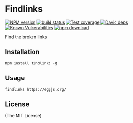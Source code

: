 # Findlinks

[![NPM version][npm-image]][npm-url]
[![build status][travis-image]][travis-url]
[![Test coverage][codecov-image]][codecov-url]
[![David deps][david-image]][david-url]
[![Known Vulnerabilities][snyk-image]][snyk-url]
[![npm download][download-image]][download-url]

[npm-image]: https://img.shields.io/npm/v/findlinks.svg?style=flat-square
[npm-url]: https://npmjs.org/package/findlinks
[travis-image]: https://img.shields.io/travis/popomore/findlinks.svg?style=flat-square
[travis-url]: https://travis-ci.org/popomore/findlinks
[codecov-image]: https://codecov.io/gh/popomore/findlinks/branch/master/graph/badge.svg
[codecov-url]: https://codecov.io/gh/popomore/findlinks
[david-image]: https://img.shields.io/david/popomore/findlinks.svg?style=flat-square
[david-url]: https://david-dm.org/popomore/findlinks
[snyk-image]: https://snyk.io/test/npm/findlinks/badge.svg?style=flat-square
[snyk-url]: https://snyk.io/test/npm/findlinks
[download-image]: https://img.shields.io/npm/dm/findlinks.svg?style=flat-square
[download-url]: https://npmjs.org/package/findlinks

Find the broken links

## Installation

```
npm install findlinks -g
```

## Usage

```
findlinks https://eggjs.org/
```

## License

(The MIT License)

